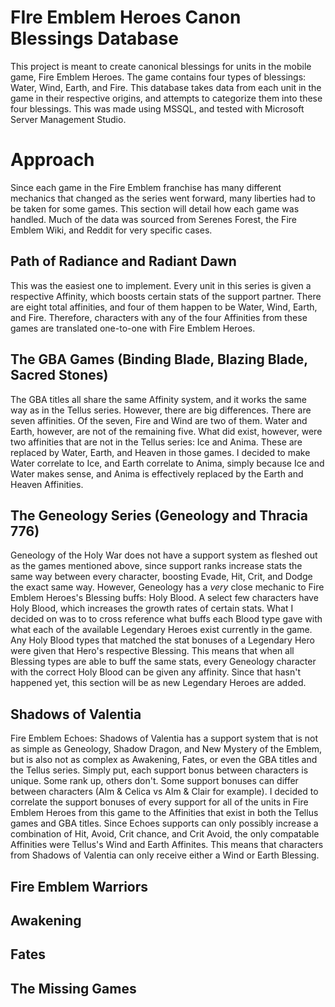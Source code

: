 
# FIre Emblem Heroes Canon Blessings Database
This project is meant to create canonical blessings for units in the mobile game, Fire Emblem Heroes. The game contains four types of blessings: Water, Wind, Earth, and Fire. This database takes data from each unit in the game in their respective origins, and attempts to categorize them into these four blessings. This was made using MSSQL, and tested with Microsoft Server Management Studio.
# Approach
Since each game in the Fire Emblem franchise has many different mechanics that changed as the series went forward, many liberties had to be taken for some games. This section will detail how each game was handled. Much of the data was sourced from Serenes Forest, the Fire Emblem Wiki, and Reddit for very specific cases.
## Path of Radiance and Radiant Dawn
This was the easiest one to implement. Every unit in this series is given a respective Affinity, which boosts certain stats of the support partner. There are eight total affinities, and four of them happen to be Water, Wind, Earth, and Fire. Therefore, characters with any of the four Affinities from these games are translated one-to-one with Fire Emblem Heroes.
## The GBA Games (Binding Blade, Blazing Blade, Sacred Stones)
The GBA titles all share the same Affinity system, and it works the same way as in the Tellus series. However, there are big differences. There are seven affinities. Of the seven, Fire and Wind are two of them. Water and Earth, however, are not of the remaining five. What did exist, however, were two affinities that are not in the Tellus series: Ice and Anima. These are replaced by Water, Earth, and Heaven in those games. I decided to make Water correlate to Ice, and Earth correlate to Anima, simply because Ice and Water makes sense, and Anima is effectively replaced by the Earth and Heaven Affinities.
## The Geneology Series (Geneology and Thracia 776)
Geneology of the Holy War does not have a support system as fleshed out as the games mentioned above, since support ranks increase stats the same way between every character, boosting Evade, Hit, Crit, and Dodge the exact same way. However, Geneology has a *very* close mechanic to Fire Emblem Heroes's Blessing buffs: Holy Blood. A select few characters have Holy Blood, which increases the growth rates of certain stats. 
What I decided on was to to cross reference what buffs each Blood type gave with what each of the available Legendary Heroes exist currently in the game. Any Holy Blood types that matched the stat bonuses of a Legendary Hero were given that Hero's respective Blessing. This means that when all Blessing types are able to buff the same stats, every Geneology character with the correct Holy Blood can be given any affinity. Since that hasn't happened yet, this section will be as new Legendary Heroes are added.
## Shadows of Valentia
Fire Emblem Echoes: Shadows of Valentia has a support system that is not as simple as Geneology, Shadow Dragon, and New Mystery of the Emblem, but is also not as complex as Awakening, Fates, or even the GBA titles and the Tellus series. Simply put, each support bonus between characters is unique. Some rank up, others don't. Some support bonuses can differ between characters (Alm & Celica vs Alm & Clair for example). I decided to correlate the support bonuses of every support for all of the units in Fire Emblem Heroes from this game to the Affinities that exist in both the Tellus games and GBA titles. Since Echoes supports can only possibly increase a combination of Hit, Avoid, Crit chance, and Crit Avoid, the only compatable Affinities were Tellus's Wind and Earth Affinites. This means that characters from Shadows of Valentia can only receive either a Wind or Earth Blessing.
## Fire Emblem Warriors
## Awakening
## Fates
## The Missing Games
